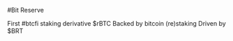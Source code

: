 #Bit Reserve

First #btcfi staking derivative $rBTC 
Backed by bitcoin (re)staking Driven by $BRT




